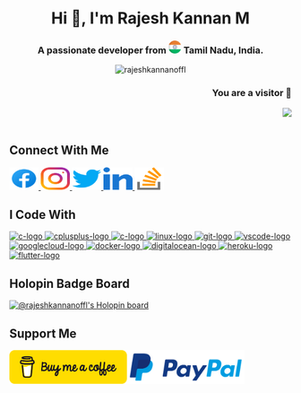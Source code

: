<h1 align="center"> Hi 👋, I'm Rajesh Kannan M </h1>
<h3 align="center"> A passionate developer from <img src="./assets/icons/india.png" width=23" /> Tamil Nadu, India. </h3>

<p align="center">
  <img src="https://github-widgetbox.vercel.app/api/profile?username=rajeshkannanoffl&data=followers,repositories,stars,commits&theme=nautilus" alt="rajeshkannanoffl" >
</p>

<div align="left"> <a> <h3 align="right"> You are a visitor 👀 </h3>
    <img align="right" src="https://profile-counter.glitch.me/r/count.svg?"/> </a>
</div>

<br> </br>

## Connect With Me

<div align="left">
  <a href="https://facebook.com/rajeshkannanoffl" target="_blank"> <img src="./assets/icons/facebook.svg" width="52" height="40" alt="facebook-logo"/> </a>
  <a href="https://instagram.com/rajeshkannanoffl" target="_blank"> <img src="./assets/icons/instagram.svg" width="52" height="40" alt="instagram-logo"/> </a>
  <a href="https://twitter.com/rajeshkoffl" target="_blank"> <img src="./assets/icons/twitter.svg" width="52" height="40" alt="twitter-logo"/> </a>
  <a href="https://linkedin.com/in/rajeshkannanoffl" target="_blank"> <img src="./assets/icons/linked-in-alt.svg" width="52" height="40" alt="linkedin-logo"/> </a>
  <a href="https://stackoverflow.com/users/19619643" target="_blank"> <img src="./assets/icons/stack-overflow.svg" width="52" height="40" alt="stackoverflow-logo"/> </a>
</div>

## I Code With

<div align="left">
  <a href="https://www.cprogramming.com/" target="_blank">
    <img src="https://cdn.jsdelivr.net/gh/devicons/devicon/icons/c/c-original.svg" height="40" width="52" alt="c-logo"/> </a>
  <a href="https://cplusplus.com" target="_blank">
    <img src="https://cdn.jsdelivr.net/gh/devicons/devicon/icons/cplusplus/cplusplus-original.svg" height="40" width="52" alt="cplusplus-logo"/> </a>
  <a href="https://www.python.org/" target="_blank">
    <img src="https://cdn.jsdelivr.net/gh/devicons/devicon/icons/python/python-original.svg" height="40" width="52" alt="c-logo"/> </a>
  <a href="https://kernel.org/" target="_blank">
    <img src="https://cdn.jsdelivr.net/gh/devicons/devicon/icons/linux/linux-original.svg" height="40" width="52" alt="linux-logo"/> </a>
  <a href="https://git-scm.com/" target="_blank">
    <img src="https://cdn.jsdelivr.net/gh/devicons/devicon/icons/git/git-original.svg" height="40" width="52" alt="git-logo"/> </a>
  <a href="https://code.visualstudio.com/" target="_blank">
    <img src="https://cdn.jsdelivr.net/gh/devicons/devicon/icons/vscode/vscode-original.svg" height="40" width="52" alt="vscode-logo"/> </a>
  <a href="https://cloud.google.com/" target="_blank">
    <img src="https://cdn.jsdelivr.net/gh/devicons/devicon/icons/googlecloud/googlecloud-original.svg" height="40" width="52" alt="googlecloud-logo"/> </a>
  <a href="https://www.docker.com/" target="_blank">
    <img src="https://cdn.jsdelivr.net/gh/devicons/devicon/icons/docker/docker-original.svg" height="40" width="52" alt="docker-logo"/> </a>
  <a href="https://www.digitalocean.com/" target="_blank">
    <img src="https://cdn.jsdelivr.net/gh/devicons/devicon/icons/digitalocean/digitalocean-original.svg" height="40" width="52" alt="digitalocean-logo"/> </a>
  <a href="https://heroku.com" target="_blank">
    <img src="https://cdn.jsdelivr.net/gh/devicons/devicon/icons/heroku/heroku-original.svg" height="40" width="52" alt="heroku-logo"/> </a>
  <a href="https://flutter.dev/" target="_blank">
    <img src="https://cdn.jsdelivr.net/gh/devicons/devicon/icons/flutter/flutter-original.svg" height="40" width="52" alt="flutter-logo"/> </a>
</div>

## Holopin Badge Board

[![@rajeshkannanoffl's Holopin board](https://holopin.me/rajeshkannanoffl)](https://holopin.io/@rajeshkannanoffl)

## Support Me

<div align="left">
  <a href="https://www.buymeacoffee.com/rajeshkannanm"> <img align="left" src="./assets/icons/buy-me-a-coffee.png" height="60" width="210" alt="buymeacofee-logo"/> </a>
  <a href="https://www.paypal.me/rajeshkannanoffl"> <img align="left" src="./assets/icons/paypal.png" height="60" width="210" alt="paypal-logo"/> </a>
</div>

<br> </br> <br> </br>

[//]: # (<div align="center"> <img src="https://github-readme-streak-stats.herokuapp.com/?user=rajeshkannanoffl&" alt="streak-stats"/> </div>)